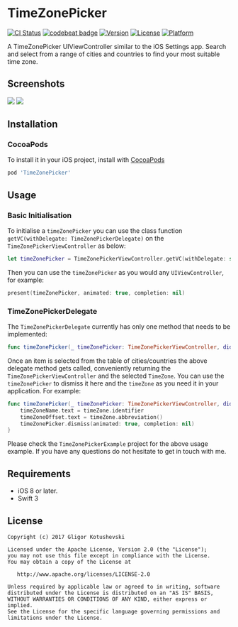# TimeZonePicker

[![CI Status](https://travis-ci.org/gligorkot/TimeZonePicker.svg)](https://travis-ci.org/gligorkot/TimeZonePicker)
[![codebeat badge](https://codebeat.co/badges/dac53a60-fe1f-4b5f-9098-99b17d720977)](https://codebeat.co/projects/github-com-gligorkot-timezonepicker-master)
[![Version](https://img.shields.io/cocoapods/v/TimeZonePicker.svg)](http://cocoadocs.org/docsets/TimeZonePicker)
[![License](https://img.shields.io/cocoapods/l/TimeZonePicker.svg)](http://cocoadocs.org/docsets/TimeZonePicker)
[![Platform](https://img.shields.io/cocoapods/p/TimeZonePicker.svg)](http://cocoadocs.org/docsets/TimeZonePicker)

A TimeZonePicker UIViewController similar to the iOS Settings app. Search and select from a range of cities and countries to find your most suitable time zone.

## Screenshots

![](Screenshots/Screenshot.png)
![](Screenshots/Preview.gif)

## Installation

### CocoaPods

To install it in your iOS project, install with [CocoaPods](http://cocoapods.org)

```ruby
pod 'TimeZonePicker'
```

## Usage

### Basic Initialisation

To initialise a `timeZonePicker` you can use the class function `getVC(withDelegate: TimeZonePickerDelegate)` on the `TimeZonePickerViewController` as below:

```swift
let timeZonePicker = TimeZonePickerViewController.getVC(withDelegate: self)
```

Then you can use the `timeZonePicker` as you would any `UIViewController`, for example:

```swift
present(timeZonePicker, animated: true, completion: nil)
```

### TimeZonePickerDelegate

The `TimeZonePickerDelegate` currently has only one method that needs to be implemented:

```swift
func timeZonePicker(_ timeZonePicker: TimeZonePickerViewController, didSelectTimeZone timeZone: TimeZone)
```

Once an item is selected from the table of cities/countries the above delegate method gets called, conveniently returning the `TimeZonePickerViewController` and the selected `TimeZone`. You can use the `timeZonePicker` to dismiss it here and the `timeZone` as you need it in your application. For example:

```swift
func timeZonePicker(_ timeZonePicker: TimeZonePickerViewController, didSelectTimeZone timeZone: TimeZone) {
    timeZoneName.text = timeZone.identifier
    timeZoneOffset.text = timeZone.abbreviation()
    timeZonePicker.dismiss(animated: true, completion: nil)
}
```

Please check the `TimeZonePickerExample` project for the above usage example. If you have any questions do not hesitate to get in touch with me.

## Requirements

* iOS 8 or later.
* Swift 3

## License
    Copyright (c) 2017 Gligor Kotushevski

    Licensed under the Apache License, Version 2.0 (the "License");
    you may not use this file except in compliance with the License.
    You may obtain a copy of the License at

       http://www.apache.org/licenses/LICENSE-2.0

    Unless required by applicable law or agreed to in writing, software
    distributed under the License is distributed on an "AS IS" BASIS,
    WITHOUT WARRANTIES OR CONDITIONS OF ANY KIND, either express or implied.
    See the License for the specific language governing permissions and
    limitations under the License.
